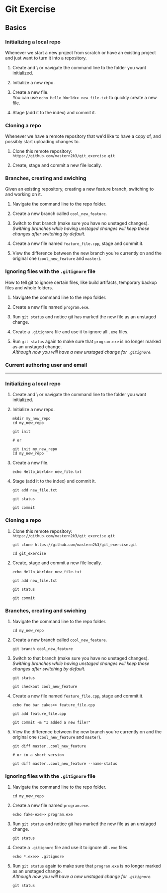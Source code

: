 Git Exercise
============

Basics
------

### Initializing a local repo

Whenever we start a new project from scratch or have an existing project and just want to turn it into a repository.

1. Create and \ or navigate the command line to the folder you want initialized.

2. Initialize a new repo.

3. Create a new file.  
    You can use `echo Hello_World>> new_file.txt` to quickly create a new file.

4. Stage (add it to the index) and commit it.

### Cloning a repo

Whenever we have a remote repository that we'd like to have a copy of, and possibly start uploading changes to.

1. Clone this remote repository:  
    `https://github.com/mastern2k3/git_exercise.git`

2. Create, stage and commit a new file locally.

### Branches, creating and swiching

Given an existing repository, creating a new feature branch, switching to and working on it.

1. Navigate the command line to the repo folder.

2. Create a new branch called `cool_new_feature`.

3. Switch to that branch (make sure you have no unstaged changes).  
	*Swithing branches while having unstaged changes will keep those changes after switching by default.*

4. Create a new file named `feature_file.cpp`, stage and commit it.

5. View the difference between the new branch you're currently on and the original one (`cool_new_feature` and `master`).

### Ignoring files with the `.gitignore` file

How to tell git to ignore certain files, like build artifacts, temporary backup files and whole folders.

1. Navigate the command line to the repo folder.

2. Create a new file named `program.exe`.

3. Run `git status` and notice git has marked the new file as an unstaged change.

4. Create a `.gitignore` file and use it to ignore all `.exe` files.

5. Run `git status` again to make sure that `program.exe` is no longer marked as an unstaged change.  
	*Although now you will have a new unstaged change for `.gitignore`.*

### Current authoring user and email



-----------------------------------------------------------


### Initializing a local repo

1. Create and \ or navigate the command line to the folder you want initialized.   
2. Initialize a new repo.
	```
	mkdir my_new_repo
	cd my_new_repo
	
	git init
	
	# or 
	
	git init my_new_repo
	cd my_new_repo
	```
3. Create a new file.  
	```
	echo Hello_World>> new_file.txt
	```
   
4. Stage (add it to the index) and commit it.
	```
	git add new_file.txt
	
	git status
	
	git commit
	```
   
### Cloning a repo

1. Clone this remote repository:  
    `https://github.com/mastern2k3/git_exercise.git`
	```
	git clone https://github.com/mastern2k3/git_exercise.git
	
	cd git_exercise
	```
	
2. Create, stage and commit a new file locally.
	```
	echo Hello_World>> new_file.txt
	
	git add new_file.txt
	
	git status
	
	git commit
	```
	
### Branches, creating and swiching

1. Navigate the command line to the repo folder.
	```
	cd my_new_repo
	```
2. Create a new branch called `cool_new_feature`.
	```
	git branch cool_new_feature
	```
3. Switch to that branch (make sure you have no unstaged changes).  
	*Swithing branches while having unstaged changes will keep those changes after switching by default.*
	```
	git status
	
	git checkout cool_new_feature
	```
4. Create a new file named `feature_file.cpp`, stage and commit it.
	```
	echo foo bar cakes>> feature_file.cpp
	
	git add feature_file.cpp
	
	git commit -m "I added a new file!"
	```
5. View the difference between the new branch you're currently on and the original one (`cool_new_feature` and `master`).
	```
	git diff master..cool_new_feature
	
	# or in a short version
	
	git diff master..cool_new_feature --name-status
	```

### Ignoring files with the `.gitignore` file

1. Navigate the command line to the repo folder.
	```
	cd my_new_repo
	```
	
2. Create a new file named `program.exe`.
	```
	echo fake-exe>> program.exe
	```
	
3. Run `git status` and notice git has marked the new file as an unstaged change.
	```
	git status
	```
	
4. Create a `.gitignore` file and use it to ignore all `.exe` files.
	```
	echo *.exe>> .gitignore
	```
	
5. Run `git status` again to make sure that `program.exe` is no longer marked as an unstaged change.  
	*Although now you will have a new unstaged change for `.gitignore`.*
	```
	git status
	```

